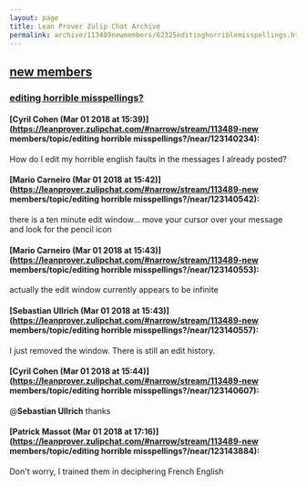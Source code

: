 ```yaml
---
layout: page
title: Lean Prover Zulip Chat Archive 
permalink: archive/113489newmembers/62325editinghorriblemisspellings.html
---
```


## [new members](index.html)
### [editing horrible misspellings?](62325editinghorriblemisspellings.html)

#### [Cyril Cohen (Mar 01 2018 at 15:39)](https://leanprover.zulipchat.com/#narrow/stream/113489-new members/topic/editing horrible misspellings?/near/123140234):
How do I edit my horrible english faults in the messages I already posted?

#### [Mario Carneiro (Mar 01 2018 at 15:42)](https://leanprover.zulipchat.com/#narrow/stream/113489-new members/topic/editing horrible misspellings?/near/123140542):
there is a ten minute edit window... move your cursor over your message and look for the pencil icon

#### [Mario Carneiro (Mar 01 2018 at 15:43)](https://leanprover.zulipchat.com/#narrow/stream/113489-new members/topic/editing horrible misspellings?/near/123140553):
actually the edit window currently appears to be infinite

#### [Sebastian Ullrich (Mar 01 2018 at 15:43)](https://leanprover.zulipchat.com/#narrow/stream/113489-new members/topic/editing horrible misspellings?/near/123140557):
I just removed the window. There is still an edit history.

#### [Cyril Cohen (Mar 01 2018 at 15:44)](https://leanprover.zulipchat.com/#narrow/stream/113489-new members/topic/editing horrible misspellings?/near/123140607):
@**Sebastian Ullrich** thanks

#### [Patrick Massot (Mar 01 2018 at 17:16)](https://leanprover.zulipchat.com/#narrow/stream/113489-new members/topic/editing horrible misspellings?/near/123143884):
Don't worry, I trained them in deciphering French English

